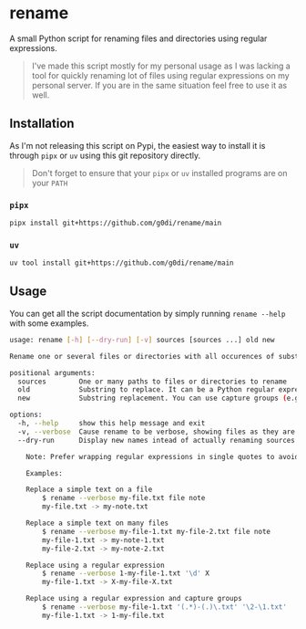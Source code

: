 # rename

A small Python script for renaming files and directories using regular expressions.

> I've made this script mostly for my personal usage as I was lacking a tool for quickly renaming lot of files using regular expressions on my personal server.
> If you are in the same situation feel free to use it as well.

## Installation

As I'm not releasing this script on Pypi, the easiest way to install it is through `pipx` or `uv` using this git repository directly.

> Don't forget to ensure that your `pipx` or `uv` installed programs are on your `PATH`

### `pipx`
```bash
pipx install git+https://github.com/g0di/rename/main
```
### `uv`
```bash
uv tool install git+https://github.com/g0di/rename/main
```


## Usage

You can get all the script documentation by simply running `rename --help` with some examples.

```bash
usage: rename [-h] [--dry-run] [-v] sources [sources ...] old new

Rename one or several files or directories with all occurences of substring 'old' replaced by 'new'

positional arguments:
  sources        One or many paths to files or directories to rename
  old            Substring to replace. It can be a Python regular expression with capture groups
  new            Substring replacement. You can use capture groups (e.g: \1, \2, ...)

options:
  -h, --help     show this help message and exit
  -v, --verbose  Cause rename to be verbose, showing files as they are renamed
  --dry-run      Display new names intead of actually renaming sources

    Note: Prefer wrapping regular expressions in single quotes to avoid interpretation of the shell

    Examples:

    Replace a simple text on a file
        $ rename --verbose my-file.txt file note
        my-file.txt -> my-note.txt

    Replace a simple text on many files
        $ rename --verbose my-file-1.txt my-file-2.txt file note
        my-file-1.txt -> my-note-1.txt
        my-file-2.txt -> my-note-2.txt

    Replace using a regular expression
        $ rename --verbose 1-my-file-1.txt '\d' X
        my-file-1.txt -> X-my-file-X.txt

    Replace using a regular expression and capture groups
        $ rename --verbose my-file-1.txt '(.*)-(.)\.txt' '\2-\1.txt'
        my-file-1.txt -> 1-my-file.txt
```
